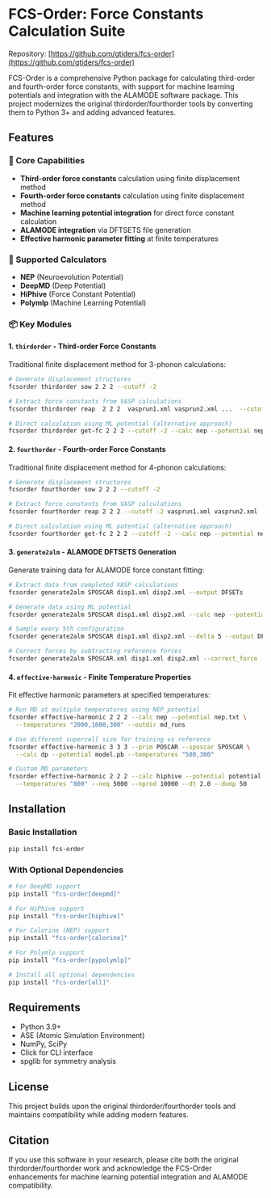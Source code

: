 # FCS-Order: Force Constants Calculation Suite

Repository: [https://github.com/gtiders/fcs-order](https://github.com/gtiders/fcs-order)

FCS-Order is a comprehensive Python package for calculating third-order and fourth-order force constants, with support for machine learning potentials and integration with the ALAMODE software package. This project modernizes the original thirdorder/fourthorder tools by converting them to Python 3+ and adding advanced features.

## Features

### 🎯 Core Capabilities

- **Third-order force constants** calculation using finite displacement method
- **Fourth-order force constants** calculation using finite displacement method  
- **Machine learning potential integration** for direct force constant calculation
- **ALAMODE integration** via DFTSETS file generation
- **Effective harmonic parameter fitting** at finite temperatures

### 🔬 Supported Calculators

- **NEP** (Neuroevolution Potential)
- **DeepMD** (Deep Potential)
- **HiPhive** (Force Constant Potential)
- **Polymlp** (Machine Learning Potential)

### 📦 Key Modules

#### 1. `thirdorder` - Third-order Force Constants

Traditional finite displacement method for 3-phonon calculations:

```bash
# Generate displacement structures
fcsorder thirdorder sow 2 2 2 --cutoff -2

# Extract force constants from VASP calculations  
fcsorder thirdorder reap  2 2 2  vasprun1.xml vasprun2.xml ...  --cutoff -2

# Direct calculation using ML potential (alternative approach)
fcsorder thirdorder get-fc 2 2 2 --cutoff -2 --calc nep --potential nep.txt
```

#### 2. `fourthorder` - Fourth-order Force Constants

Traditional finite displacement method for 4-phonon calculations:

```bash
# Generate displacement structures
fcsorder fourthorder sow 2 2 2 --cutoff -2

# Extract force constants from VASP calculations
fcsorder fourthorder reap 2 2 2 --cutoff -2 vasprun1.xml vasprun2.xml ...

# Direct calculation using ML potential (alternative approach)
fcsorder fourthorder get-fc 2 2 2 --cutoff -2 --calc nep --potential nep.txt
```

#### 3. `generate2alm` - ALAMODE DFTSETS Generation

Generate training data for ALAMODE force constant fitting:

```bash
# Extract data from completed VASP calculations
fcsorder generate2alm SPOSCAR disp1.xml disp2.xml --output DFSETs

# Generate data using ML potential
fcsorder generate2alm SPOSCAR disp1.xml disp2.xml --calc nep --potential nep.txt --run_with_potential --output DFSETs

# Sample every 5th configuration
fcsorder generate2alm SPOSCAR disp1.xml disp2.xml --delta 5 --output DFSETs

# Correct forces by subtracting reference forces
fcsorder generate2alm SPOSCAR.xml disp1.xml disp2.xml --correct_force --output DFSETs
```

#### 4. `effective-harmonic` - Finite Temperature Properties

Fit effective harmonic parameters at specified temperatures:

```bash
# Run MD at multiple temperatures using NEP potential
fcsorder effective-harmonic 2 2 2 --calc nep --potential nep.txt \
  --temperatures "2000,1000,300" --outdir md_runs

# Use different supercell size for training vs reference
fcsorder effective-harmonic 3 3 3 --prim POSCAR --sposcar SPOSCAR \
  --calc dp --potential model.pb --temperatures "500,300"

# Custom MD parameters
fcsorder effective-harmonic 2 2 2 --calc hiphive --potential potential.fcp \
  --temperatures "800" --neq 5000 --nprod 10000 --dt 2.0 --dump 50
```

## Installation

### Basic Installation

```bash
pip install fcs-order
```

### With Optional Dependencies

```bash
# For DeepMD support
pip install "fcs-order[deepmd]"

# For HiPhive support  
pip install "fcs-order[hiphive]"

# For Calorine (NEP) support
pip install "fcs-order[calorine]"

# For Polymlp support
pip install "fcs-order[pypolymlp]"

# Install all optional dependencies
pip install "fcs-order[all]"
```

## Requirements

- Python 3.9+
- ASE (Atomic Simulation Environment)
- NumPy, SciPy
- Click for CLI interface
- spglib for symmetry analysis

## License

This project builds upon the original thirdorder/fourthorder tools and maintains compatibility while adding modern features.

## Citation

If you use this software in your research, please cite both the original thirdorder/fourthorder work and acknowledge the FCS-Order enhancements for machine learning potential integration and ALAMODE compatibility.
